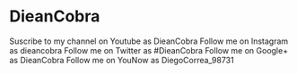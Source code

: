 # DieanCobra
Suscribe to my channel on Youtube as DieanCobra
Follow me on Instagram as dieancobra
Follow me on Twitter as #DieanCobra
Follow me on Google+ as DieanCobra
Follow me on YouNow as DiegoCorrea_98731
